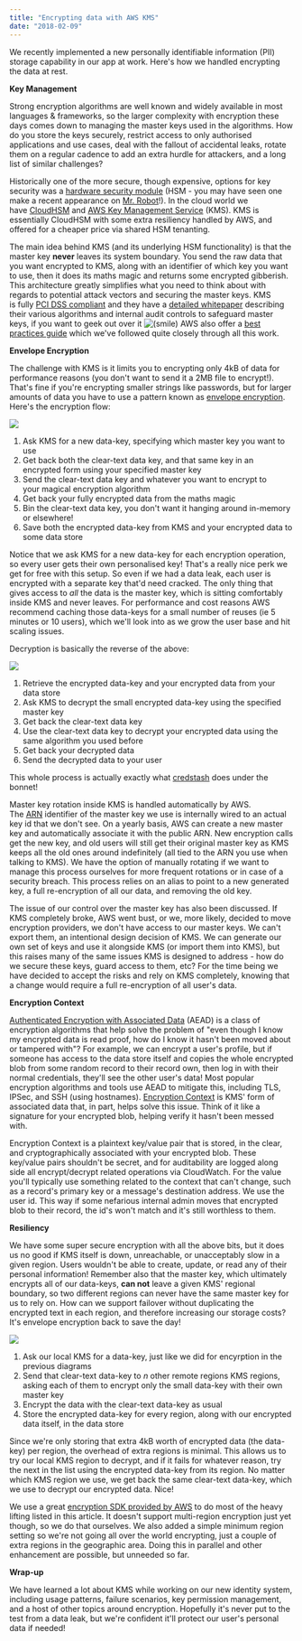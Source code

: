 ```yaml
---
title: "Encrypting data with AWS KMS"
date: "2018-02-09"
---
```


We recently implemented a new personally identifiable information (PII) storage capability in our app at work. Here's how we handled encrypting the data at rest.

**Key Management**

Strong encryption algorithms are well known and widely available in most languages & frameworks, so the larger complexity with encryption these days comes down to managing the master keys used in the algorithms. How do you store the keys securely, restrict access to only authorised applications and use cases, deal with the fallout of accidental leaks, rotate them on a regular cadence to add an extra hurdle for attackers, and a long list of similar challenges?

Historically one of the more secure, though expensive, options for key security was a [hardware security module](https://en.wikipedia.org/wiki/Hardware_security_module) (HSM - you may have seen one make a recent appearance on [Mr. Robot](https://en.wikipedia.org/wiki/Mr._Robot)!). In the cloud world we have [CloudHSM](https://aws.amazon.com/cloudhsm) and [AWS Key Management Service](https://aws.amazon.com/kms) (KMS). KMS is essentially CloudHSM with some extra resiliency handled by AWS, and offered for a cheaper price via shared HSM tenanting.

The main idea behind KMS (and its underlying HSM functionality) is that the master key **never** leaves its system boundary. You send the raw data that you want encrypted to KMS, along with an identifier of which key you want to use, then it does its maths magic and returns some encrypted gibberish. This architecture greatly simplifies what you need to think about with regards to potential attack vectors and securing the master keys. KMS is fully [PCI DSS compliant](https://en.wikipedia.org/wiki/Payment_Card_Industry_Data_Security_Standard) and they have a [detailed whitepaper](https://d0.awsstatic.com/whitepapers/KMS-Cryptographic-Details.pdf) describing their various algorithms and internal audit controls to safeguard master keys, if you want to geek out over it ![(smile)](images/smile.png "(smile)") AWS also offer a [best practices guide](https://d0.awsstatic.com/whitepapers/aws-kms-best-practices.pdf) which we've followed quite closely through all this work.

**Envelope Encryption**

The challenge with KMS is it limits you to encrypting only 4kB of data for performance reasons (you don't want to send it a 2MB file to encrypt!). That's fine if you're encrypting smaller strings like passwords, but for larger amounts of data you have to use a pattern known as [envelope encryption](http://docs.aws.amazon.com/kms/latest/developerguide/workflow.html). Here's the encryption flow:

[![](images/Selection_003.jpg)](http://darrell.mozingo.net/wp-content/uploads/2018/01/Selection_003.jpg)

1. Ask KMS for a new data-key, specifying which master key you want to use
2. Get back both the clear-text data key, and that same key in an encrypted form using your specified master key
3. Send the clear-text data key and whatever you want to encrypt to your magical encryption algorithm
4. Get back your fully encrypted data from the maths magic
5. Bin the clear-text data key, you don't want it hanging around in-memory or elsewhere!
6. Save both the encrypted data-key from KMS and your encrypted data to some data store

Notice that we ask KMS for a new data-key for each encryption operation, so every user gets their own personalised key! That's a really nice perk we get for free with this setup. So even if we had a data leak, each user is encrypted with a separate key that'd need cracked. The only thing that gives access to _all_ the data is the master key, which is sitting comfortably inside KMS and never leaves. For performance and cost reasons AWS recommend caching those data-keys for a small number of reuses (ie 5 minutes or 10 users), which we'll look into as we grow the user base and hit scaling issues.

Decryption is basically the reverse of the above:

[![](images/Selection_002.jpg)](http://darrell.mozingo.net/wp-content/uploads/2018/01/Selection_002.jpg)

1. Retrieve the encrypted data-key and your encrypted data from your data store
2. Ask KMS to decrypt the small encrypted data-key using the specified master key
3. Get back the clear-text data key
4. Use the clear-text data key to decrypt your encrypted data using the same algorithm you used before
5. Get back your decrypted data
6. Send the decrypted data to your user

This whole process is actually exactly what [credstash](https://github.com/fugue/credstash) does under the bonnet!

Master key rotation inside KMS is handled automatically by AWS. The [ARN](http://docs.aws.amazon.com/general/latest/gr/aws-arns-and-namespaces.html) identifier of the master key we use is internally wired to an actual key id that we don't see. On a yearly basis, AWS can create a new master key and automatically associate it with the public ARN. New encryption calls get the new key, and old users will still get their original master key as KMS keeps all the old ones around indefinitely (all tied to the ARN you use when talking to KMS). We have the option of manually rotating if we want to manage this process ourselves for more frequent rotations or in case of a security breach. This process relies on an alias to point to a new generated key, a full re-encryption of all our data, and removing the old key.

The issue of our control over the master key has also been discussed. If KMS completely broke, AWS went bust, or we, more likely, decided to move encryption providers, we don't have access to our master keys. We can't export them, an intentional design decision of KMS. We can generate our own set of keys and use it alongside KMS (or import them into KMS), but this raises many of the same issues KMS is designed to address - how do we secure these keys, guard access to them, etc? For the time being we have decided to accept the risks and rely on KMS completely, knowing that a change would require a full re-encryption of all user's data.

**Encryption Context**

[Authenticated Encryption with Associated Data](https://en.wikipedia.org/wiki/Authenticated_encryption) (AEAD) is a class of encryption algorithms that help solve the problem of "even though I know my encrypted data is read proof, how do I know it hasn't been moved about or tampered with"? For example, we can encrypt a user's profile, but if someone has access to the data store itself and copies the whole encrypted blob from some random record to their record own, then log in with their normal credentials, they'll see the other user's data! Most popular encryption algorithms and tools use AEAD to mitigate this, including TLS, IPSec, and SSH (using hostnames). [Encryption Context](https://aws.amazon.com/blogs/security/how-to-protect-the-integrity-of-your-encrypted-data-by-using-aws-key-management-service-and-encryptioncontext/) is KMS' form of associated data that, in part, helps solve this issue. Think of it like a signature for your encrypted blob, helping verify it hasn't been messed with.

Encryption Context is a plaintext key/value pair that is stored, in the clear, and cryptographically associated with your encrypted blob. These key/value pairs shouldn't be secret, and for auditability are logged along side all encrypt/decrypt related operations via CloudWatch. For the value you'll typically use something related to the context that can't change, such as a record's primary key or a message's destination address. We use the user id. This way if some nefarious internal admin moves that encrypted blob to their record, the id's won't match and it's still worthless to them.

**Resiliency**

We have some super secure encryption with all the above bits, but it does us no good if KMS itself is down, unreachable, or unacceptably slow in a given region. Users wouldn't be able to create, update, or read any of their personal information! Remember also that the master key, which ultimately encrypts all of our data-keys, **can not** leave a given KMS' regional boundary, so two different regions can never have the same master key for us to rely on. How can we support failover without duplicating the encrypted text in each region, and therefore increasing our storage costs? It's envelope encryption back to save the day!

[![](images/Selection_004.jpg)](http://darrell.mozingo.net/wp-content/uploads/2018/01/Selection_004.jpg)

1. Ask our local KMS for a data-key, just like we did for encyrption in the previous diagrams
2. Send that clear-text data-key to _n_ other remote regions KMS regions, asking each of them to encrypt only the small data-key with their own master key
3. Encrypt the data with the clear-text data-key as usual
4. Store the encrypted data-key for every region, along with our encrypted data itself, in the data store

Since we're only storing that extra 4kB worth of encrypted data (the data-key) per region, the overhead of extra regions is minimal. This allows us to try our local KMS region to decrypt, and if it fails for whatever reason, try the next in the list using the encrypted data-key from its region. No matter which KMS region we use, we get back the same clear-text data-key, which we use to decrypt our encrypted data. Nice!

We use a great [encryption SDK provided by AWS](https://github.com/awslabs/aws-encryption-sdk-java) to do most of the heavy lifting listed in this article. It doesn't support multi-region encryption just yet though, so we do that ourselves. We also added a simple minimum region setting so we're not going all over the world encrypting, just a couple of extra regions in the geographic area. Doing this in parallel and other enhancement are possible, but unneeded so far.

**Wrap-up**

We have learned a lot about KMS while working on our new identity system, including usage patterns, failure scenarios, key permission management, and a host of other topics around encryption. Hopefully it's never put to the test from a data leak, but we're confident it'll protect our user's personal data if needed!

